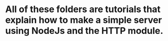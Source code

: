 # All of these folders are tutorials that explain how to make a simple server using NodeJs and the HTTP module.
